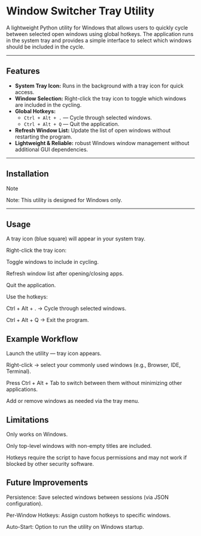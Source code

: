 # Window Switcher Tray Utility

A lightweight Python utility for Windows that allows users to quickly cycle between selected open windows using global hotkeys. The application runs in the system tray and provides a simple interface to select which windows should be included in the cycle.

---

## Features

- **System Tray Icon:** Runs in the background with a tray icon for quick access.
- **Window Selection:** Right-click the tray icon to toggle which windows are included in the cycling.
- **Global Hotkeys:**
  - `Ctrl + Alt + .` — Cycle through selected windows.
  - `Ctrl + Alt + Q` — Quit the application.
- **Refresh Window List:** Update the list of open windows without restarting the program.
- **Lightweight & Reliable:** robust Windows window management without additional GUI dependencies.

---

## Installation

> [!NOTE]
> Note: This utility is designed for Windows only.

---

## Usage
A tray icon (blue square) will appear in your system tray.

Right-click the tray icon:

Toggle windows to include in cycling.

Refresh window list after opening/closing apps.

Quit the application.

Use the hotkeys:

Ctrl + Alt + . → Cycle through selected windows.

Ctrl + Alt + Q → Exit the program.

## Example Workflow

Launch the utility — tray icon appears.

Right-click → select your commonly used windows (e.g., Browser, IDE, Terminal).

Press Ctrl + Alt + Tab to switch between them without minimizing other applications.

Add or remove windows as needed via the tray menu.

## Limitations

Only works on Windows.

Only top-level windows with non-empty titles are included.

Hotkeys require the script to have focus permissions and may not work if blocked by other security software.

## Future Improvements

Persistence: Save selected windows between sessions (via JSON configuration).

Per-Window Hotkeys: Assign custom hotkeys to specific windows.

Auto-Start: Option to run the utility on Windows startup.